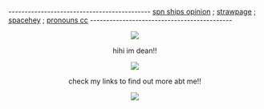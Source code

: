 -------------------------------------------- [spn ships opinion](https://blog.spacehey.com/entry?id=1512568) ; [strawpage](https://lumberdean.straw.page) ; [spacehey](https://spacehey.com/lumberdean) ; [pronouns cc](https://pronouns.cc/@LumberDean) --------------------------------------------

<p align="center">
<img src="https://komarev.com/ghpvc/?username=lumberdean&color=617f89&label=♡">
</p>
  
<p align="center">
hihi im dean!!



  <p align="center">
     <img src="https://github.com/user-attachments/assets/61c6058e-8884-49f8-ac14-5622bb64c5ec" />
   </p>


<p align="center">
check my links to find out more abt me!!

<p align="center">
<img src="https://spotify-github-profile.kittinanx.com/api/view?uid=31waoinuetthfmranoyj6kxp3bly&cover_image=true&theme=natemoo-re&show_offline=false&background_color=121212&interchange=false&bar_color=617f89&bar_color_cover=false)](https://github.com/kittinan/spotify-github-profile">
</p>
